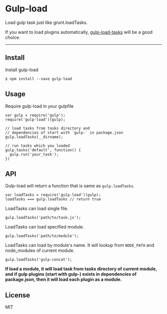 # Gulp-load

Load gulp task just like grunt.loadTasks.

If you want to load plugins automatically, [gulp-load-tasks](https://github.com/jackfranklin/gulp-load-tasks) will be a good choice.

---

## Install

Install gulp-load

```
$ npm install --save gulp-load
```

## Usage

Require gulp-load in your gulpfile

```
var gulp = require('gulp');
require('gulp-load')(gulp);

// load tasks from tasks directory and
// dependencies of start with `gulp-` in package.json
gulp.loadTasks(__dirname);

// run tasks which you loaded
gulp.tasks('default', function() {
  gulp.run('your_task');
})
```

## API

Gulp-load will return a function that is same as `gulp.loadTasks`.

```
var loadTasks = require('gulp-load')(gulp);
loadTasks === gulp.loadTasks // return true
```

LoadTasks can load single file.

```
gulp.loadTasks('path/to/task.js');
```

LoadTasks can load specified module.

```
gulp.loadTasks('path/to/module');
```

LoadTasks can load by module's name. It will lookup from `NODE_PATH` and node_modules of current module.

```
gulp.loadTasks('gulp-concat');
```

**If load a module, it will load task from tasks directory of current module, and if gulp plugins (start with gulp-) exists in dependencies of package.json, then it will load each plugin as a module.**

## License

MIT

